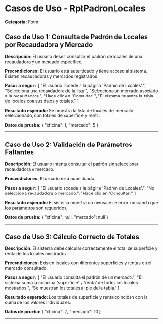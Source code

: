 # Casos de Uso - RptPadronLocales

**Categoría:** Form

## Caso de Uso 1: Consulta de Padrón de Locales por Recaudadora y Mercado

**Descripción:** El usuario desea consultar el padrón de locales de una recaudadora y un mercado específico.

**Precondiciones:**
El usuario está autenticado y tiene acceso al sistema. Existen recaudadoras y mercados registrados.

**Pasos a seguir:**
[
  "El usuario accede a la página 'Padrón de Locales'.",
  "Selecciona una recaudadora de la lista.",
  "Selecciona un mercado asociado a la recaudadora.",
  "Hace clic en 'Consultar'.",
  "El sistema muestra la tabla de locales con sus datos y totales."
]

**Resultado esperado:**
Se muestra la lista de locales del mercado seleccionado, con totales de superficie y renta.

**Datos de prueba:**
{
  "oficina": 1,
  "mercado": 5
}

---

## Caso de Uso 2: Validación de Parámetros Faltantes

**Descripción:** El usuario intenta consultar el padrón sin seleccionar recaudadora o mercado.

**Precondiciones:**
El usuario está autenticado.

**Pasos a seguir:**
[
  "El usuario accede a la página 'Padrón de Locales'.",
  "No selecciona recaudadora o mercado.",
  "Hace clic en 'Consultar'."
]

**Resultado esperado:**
El sistema muestra un mensaje de error indicando que los parámetros son requeridos.

**Datos de prueba:**
{
  "oficina": null,
  "mercado": null
}

---

## Caso de Uso 3: Cálculo Correcto de Totales

**Descripción:** El sistema debe calcular correctamente el total de superficie y renta de los locales mostrados.

**Precondiciones:**
Existen locales con diferentes superficies y rentas en el mercado consultado.

**Pasos a seguir:**
[
  "El usuario consulta el padrón de un mercado.",
  "El sistema suma la columna 'superficie' y 'renta' de todos los locales mostrados.",
  "Se muestran los totales al pie de la tabla."
]

**Resultado esperado:**
Los totales de superficie y renta coinciden con la suma de los valores individuales.

**Datos de prueba:**
{
  "oficina": 2,
  "mercado": 10
}

---

